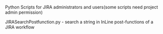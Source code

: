 Python Scripts for JIRA administrators and users(some scripts need project admin permission)

JIRASearchPostfunction.py - search a string in InLine post-functions of a JIRA workflow
